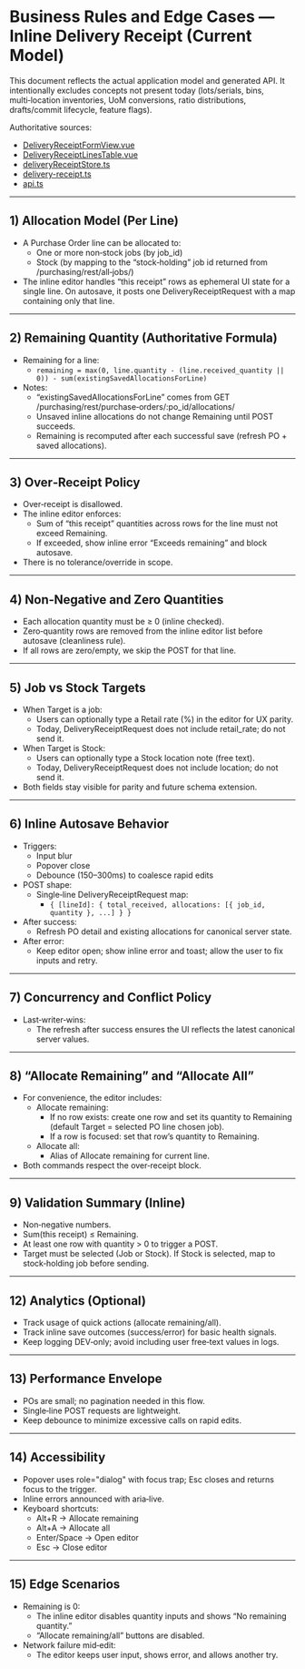 # Business Rules and Edge Cases — Inline Delivery Receipt (Current Model)

This document reflects the actual application model and generated API. It intentionally excludes concepts not present today (lots/serials, bins, multi‑location inventories, UoM conversions, ratio distributions, drafts/commit lifecycle, feature flags).

Authoritative sources:

- [DeliveryReceiptFormView.vue](src/views/purchasing/DeliveryReceiptFormView.vue:1)
- [DeliveryReceiptLinesTable.vue](src/components/purchasing/DeliveryReceiptLinesTable.vue:1)
- [deliveryReceiptStore.ts](src/stores/deliveryReceiptStore.ts:1)
- [delivery-receipt.ts](src/utils/delivery-receipt.ts:1)
- [api.ts](src/api/generated/api.ts:1555)

---

## 1) Allocation Model (Per Line)

- A Purchase Order line can be allocated to:
  - One or more non‑stock jobs (by job_id)
  - Stock (by mapping to the “stock‑holding” job id returned from /purchasing/rest/all‑jobs/)
- The inline editor handles “this receipt” rows as ephemeral UI state for a single line. On autosave, it posts one DeliveryReceiptRequest with a map containing only that line.

---

## 2) Remaining Quantity (Authoritative Formula)

- Remaining for a line:
  - `remaining = max(0, line.quantity - (line.received_quantity || 0)) - sum(existingSavedAllocationsForLine)`
- Notes:
  - “existingSavedAllocationsForLine” comes from GET /purchasing/rest/purchase‑orders/:po_id/allocations/
  - Unsaved inline allocations do not change Remaining until POST succeeds.
  - Remaining is recomputed after each successful save (refresh PO + saved allocations).

---

## 3) Over‑Receipt Policy

- Over‑receipt is disallowed.
- The inline editor enforces:
  - Sum of “this receipt” quantities across rows for the line must not exceed Remaining.
  - If exceeded, show inline error “Exceeds remaining” and block autosave.
- There is no tolerance/override in scope.

---

## 4) Non‑Negative and Zero Quantities

- Each allocation quantity must be ≥ 0 (inline checked).
- Zero‑quantity rows are removed from the inline editor list before autosave (cleanliness rule).
- If all rows are zero/empty, we skip the POST for that line.

---

## 5) Job vs Stock Targets

- When Target is a job:
  - Users can optionally type a Retail rate (%) in the editor for UX parity.
  - Today, DeliveryReceiptRequest does not include retail_rate; do not send it.
- When Target is Stock:
  - Users can optionally type a Stock location note (free text).
  - Today, DeliveryReceiptRequest does not include location; do not send it.
- Both fields stay visible for parity and future schema extension.

---

## 6) Inline Autosave Behavior

- Triggers:
  - Input blur
  - Popover close
  - Debounce (150–300ms) to coalesce rapid edits
- POST shape:
  - Single‑line DeliveryReceiptRequest map:
    - `{ [lineId]: { total_received, allocations: [{ job_id, quantity }, ...] } }`
- After success:
  - Refresh PO detail and existing allocations for canonical server state.
- After error:
  - Keep editor open; show inline error and toast; allow the user to fix inputs and retry.

---

## 7) Concurrency and Conflict Policy

- Last‑writer‑wins:
  - The refresh after success ensures the UI reflects the latest canonical server values.

---

## 8) “Allocate Remaining” and “Allocate All”

- For convenience, the editor includes:
  - Allocate remaining:
    - If no row exists: create one row and set its quantity to Remaining (default Target = selected PO line chosen job).
    - If a row is focused: set that row’s quantity to Remaining.
  - Allocate all:
    - Alias of Allocate remaining for current line.
- Both commands respect the over‑receipt block.

---

## 9) Validation Summary (Inline)

- Non‑negative numbers.
- Sum(this receipt) ≤ Remaining.
- At least one row with quantity > 0 to trigger a POST.
- Target must be selected (Job or Stock). If Stock is selected, map to stock‑holding job before sending.

---

## 12) Analytics (Optional)

- Track usage of quick actions (allocate remaining/all).
- Track inline save outcomes (success/error) for basic health signals.
- Keep logging DEV‑only; avoid including user free‑text values in logs.

---

## 13) Performance Envelope

- POs are small; no pagination needed in this flow.
- Single‑line POST requests are lightweight.
- Keep debounce to minimize excessive calls on rapid edits.

---

## 14) Accessibility

- Popover uses role="dialog" with focus trap; Esc closes and returns focus to the trigger.
- Inline errors announced with aria‑live.
- Keyboard shortcuts:
  - Alt+R → Allocate remaining
  - Alt+A → Allocate all
  - Enter/Space → Open editor
  - Esc → Close editor

---

## 15) Edge Scenarios

- Remaining is 0:
  - The inline editor disables quantity inputs and shows “No remaining quantity.”
  - “Allocate remaining/all” buttons are disabled.
- Network failure mid‑edit:
  - The editor keeps user input, shows error, and allows another try.
